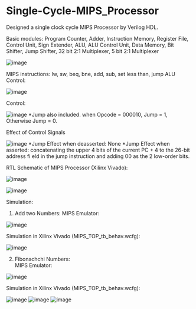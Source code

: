 # Single-Cycle-MIPS_Processor

Designed a single clock cycle MIPS Processor by Verilog HDL. 

Basic modules: Program Counter, Adder, Instruction Memory, Register File, Control Unit, Sign Extender, ALU, ALU Control Unit, Data Memory, Bit Shifter, Jump Shifter, 32 bit 2:1 Multiplexer, 5 bit 2:1 Multiplexer

![image](https://github.com/DishanChulawnasa/Single-Cycle-MIPS_Processor/assets/129721116/4eae7a91-7a05-40bf-abcd-f93c855e55eb)


MIPS instructions: lw, sw, beq, bne, add, sub, set less than, jump 
ALU Control:

![image](https://github.com/DishanChulawnasa/Single-Cycle-MIPS_Processor/assets/129721116/b459ce92-7741-40cf-bde8-ba474a28551e)


Control:

![image](https://github.com/DishanChulawnasa/Single-Cycle-MIPS_Processor/assets/129721116/f934e014-b1cb-4cf9-aadd-2d238df6b0fb)
*Jump also included. when Opcode = 000010, Jump = 1, Otherwise Jump = 0.


Effect of Control Signals

![image](https://github.com/DishanChulawnasa/Single-Cycle-MIPS_Processor/assets/129721116/cf1efbd8-9907-4eed-bd33-821a7b561cf1)
*Jump Effect when deasserted: None
*Jump Effect when asserted: concatenating the upper 4 bits of the current PC + 4 to the 26-bit address fi eld in the jump instruction and adding 00 as the 2 low-order bits.


RTL Schematic of MIPS Processor (Xilinx Vivado):

![image](https://github.com/DishanChulawnasa/Single-Cycle-MIPS_Processor/assets/129721116/a904a57d-e8cf-42c7-b470-7847bee7681c)

![image](https://github.com/DishanChulawnasa/Single-Cycle-MIPS_Processor/assets/129721116/c1322f6b-4c09-41a2-8a01-7e2d2829fa80)


Simulation:
1.	Add two Numbers:
MIPS Emulator:

![image](https://github.com/DishanChulawnasa/Single-Cycle-MIPS_Processor/assets/129721116/11689b33-6dfb-4481-bbf8-ba365c1f9422)


Simulation in Xilinx Vivado (MIPS_TOP_tb_behav.wcfg):

![image](https://github.com/DishanChulawnasa/Single-Cycle-MIPS_Processor/assets/129721116/dd73d2a6-99ef-44cb-9086-98bcccfc9993)


2.	Fibonachchi Numbers:	
MIPS Emulator:

![image](https://github.com/DishanChulawnasa/Single-Cycle-MIPS_Processor/assets/129721116/b9101bfb-c8e3-4e06-82c1-797a55916f91)


Simulation in Xilinx Vivado (MIPS_TOP_tb_behav.wcfg):

![image](https://github.com/DishanChulawnasa/Single-Cycle-MIPS_Processor/assets/129721116/069f4ec7-4745-4a88-93bf-a7bdf5f2a3dd)
![image](https://github.com/DishanChulawnasa/Single-Cycle-MIPS_Processor/assets/129721116/5ec11ad7-1e3e-4841-89a6-c808f5b33c7d)
![image](https://github.com/DishanChulawnasa/Single-Cycle-MIPS_Processor/assets/129721116/8f11929e-beb9-4941-a4eb-1f40b90e866a)
